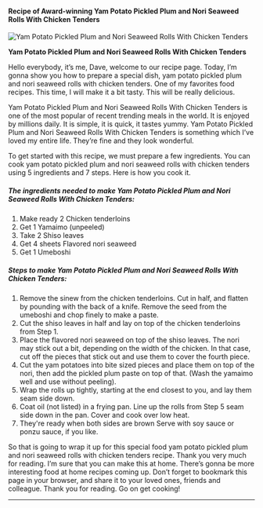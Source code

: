             

#### Recipe of Award-winning Yam Potato Pickled Plum and Nori Seaweed Rolls With Chicken Tenders

![Yam Potato Pickled Plum and Nori Seaweed Rolls With Chicken Tenders](https://img-global.cpcdn.com/recipes/5871178154508288/751x532cq70/yam-potato-pickled-plum-and-nori-seaweed-rolls-with-chicken-tenders-recipe-main-photo.jpg)

**Yam Potato Pickled Plum and Nori Seaweed Rolls With Chicken Tenders**

Hello everybody, it’s me, Dave, welcome to our recipe page. Today, I’m gonna show you how to prepare a special dish, yam potato pickled plum and nori seaweed rolls with chicken tenders. One of my favorites food recipes. This time, I will make it a bit tasty. This will be really delicious.

Yam Potato Pickled Plum and Nori Seaweed Rolls With Chicken Tenders is one of the most popular of recent trending meals in the world. It is enjoyed by millions daily. It is simple, it is quick, it tastes yummy. Yam Potato Pickled Plum and Nori Seaweed Rolls With Chicken Tenders is something which I’ve loved my entire life. They’re fine and they look wonderful.

To get started with this recipe, we must prepare a few ingredients. You can cook yam potato pickled plum and nori seaweed rolls with chicken tenders using 5 ingredients and 7 steps. Here is how you cook it.

##### The ingredients needed to make Yam Potato Pickled Plum and Nori Seaweed Rolls With Chicken Tenders:

1.  Make ready 2 Chicken tenderloins
2.  Get 1 Yamaimo (unpeeled)
3.  Take 2 Shiso leaves
4.  Get 4 sheets Flavored nori seaweed
5.  Get 1 Umeboshi

##### Steps to make Yam Potato Pickled Plum and Nori Seaweed Rolls With Chicken Tenders:

1.  Remove the sinew from the chicken tenderloins. Cut in half, and flatten by pounding with the back of a knife. Remove the seed from the umeboshi and chop finely to make a paste.
2.  Cut the shiso leaves in half and lay on top of the chicken tenderloins from Step 1.
3.  Place the flavored nori seaweed on top of the shiso leaves. The nori may stick out a bit, depending on the width of the chicken. In that case, cut off the pieces that stick out and use them to cover the fourth piece.
4.  Cut the yam potatoes into bite sized pieces and place them on top of the nori, then add the pickled plum paste on top of that. (Wash the yamaimo well and use without peeling).
5.  Wrap the rolls up tightly, starting at the end closest to you, and lay them seam side down.
6.  Coat oil (not listed) in a frying pan. Line up the rolls from Step 5 seam side down in the pan. Cover and cook over low heat.
7.  They're ready when both sides are brown Serve with soy sauce or ponzu sauce, if you like.

So that is going to wrap it up for this special food yam potato pickled plum and nori seaweed rolls with chicken tenders recipe. Thank you very much for reading. I’m sure that you can make this at home. There’s gonna be more interesting food at home recipes coming up. Don’t forget to bookmark this page in your browser, and share it to your loved ones, friends and colleague. Thank you for reading. Go on get cooking!

* * *